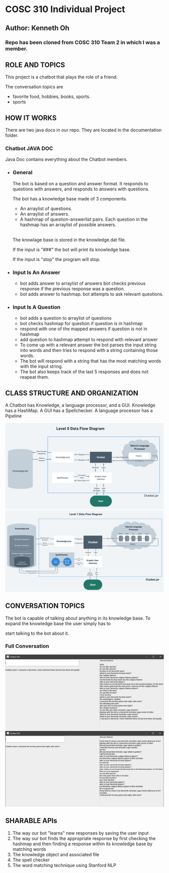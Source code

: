 # COSC 310 Individual Project
## Author: Kenneth Oh

### Repo has been cloned from COSC 310 Team 2 in which I was a member.

## ROLE AND TOPICS

<p>
This project is a chatbot that plays the role of a friend.
</p>
<p>
The conversation topics are
<ul>
<li>favorite food, hobbies, books, sports.</li>
<li>sports</li>
</ul>
</p>

## HOW IT WORKS


<p>There are two java docs in our repo. They are located in the documentation folder.</p>

### Chatbot JAVA DOC
<p>Java Doc contains everything about the Chatbot members.</p>


<ul>
<li>

### General

</li>

The bot is based on a question and answer format. It responds to questions with answers, and responds to answers with questions.

The bot has a knowledge base made of 3 components.
<ul>
<li>An arraylist of questions.</li>
<li>An arraylist of answers.</li>
<li>A hashmap of question-answerlist pairs. Each question in the hashmap has an arraylist of possible answers.</li>
</ul>
<br>
<p>
The knowlage base is stored in the knowledge.dat file.

If the input is "###" the bot will print its knowledge base.

If the input is "stop" the program will stop.
</p>

</ul>

<ul>
<li>

### Input Is An Answer
<ul>
<li>bot adds answer to arraylist of answers bot checks previous response if the previous response was a question.</li>
<li>bot adds answer to hashmap. bot attempts to ask relevant questions.</li>
</ul>
</li>


<li>

### Input Is A Question
<ul>
<li>bot adds a question to arraylist of questions</li>

<li>bot checks hashmap for question if question is in hashmap</li>

<li>respond with one of the mapped answers if question is not in hashmap</li>

<li>add question to hashmap attempt to respond with relevant answer</li>
  
<li>To come up with a relevant answer the bot parses the input string into words and then tries to respond with a string containing those words.</li>

<li>The bot will respond with a string that has the most matching words with the input string.</li>

<li>The bot also keeps track of the last 5 responses and does not reapeat them.</li>
</ul>
</li>
</ul>


## CLASS STRUCTURE AND ORGANIZATION
A Chatbot has Knowledge, a language processor, and a GUI. Knowledge has a HashMap. A GUI has a Spellchecker. A language processor has a Pipeline

<img src = "img/Level_0_DFD2x-6.png">

<img src = "img/Level_1_DFD2x.png">


## CONVERSATION TOPICS

The bot is capable of talking about anything in its knowledge base. To expand the knowledge base the user simply has to 

start talking to the bot about it.


### Full Conversation

<img src = "img/first13turns.JPG">
<img src = "img/last13turns.JPG">


## SHARABLE APIs

<ol>
<li>The way our bot "learns" new responses by saving the user input</li>
<li>The way our bot finds the appropriate response by first checking the hashmap and then finding a response within its knowledge base by matching words</li>
<li>The knowledge object and associated file</li>
<li>The spell checker</li>
<li>The word matching technique using Stanford NLP</li>

</ol>





